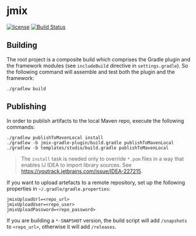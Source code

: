 # jmix

<p>
<a href="http://www.apache.org/licenses/LICENSE-2.0"><img src="https://img.shields.io/badge/license-Apache%20License%202.0-blue.svg?style=flat" alt="license" title=""></a>
<a href="https://travis-ci.org/jmix-framework/jmix"><img src="https://travis-ci.org/jmix-framework/jmix.svg?branch=master" alt="Build Status" title=""></a>
</p>

## Building

The root project is a composite build which comprises the Gradle plugin and the framework modules (see `includeBuild` directive in `settings.gradle`). So the following command will assemble and test both the plugin and the framework:

```
./gradlew build
```

## Publishing

In order to publish artifacts to the local Maven repo, execute the following commands:

```
./gradlew publishToMavenLocal install
./gradlew -b jmix-gradle-plugin/build.gradle publishToMavenLocal
./gradlew -b templates/studio/build.gradle publishToMavenLocal
```

> The `install` task is needed only to override `*.pom` files in a way that enables IJ IDEA to import library sources. See https://youtrack.jetbrains.com/issue/IDEA-227215.     

If you want to upload artefacts to a remote repository, set up the following properties in `~/.gradle/gradle.properties`:

```
jmixUploadUrl=<repo_url>
jmixUploadUser=<repo_user>
jmixUploadPassword=<repo_password>
```

If you are building a `*-SNAPSHOT` version, the build script will add `/snapshots` to `<repo_url>`, otherwise it will add `/releases`.